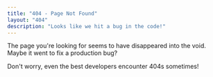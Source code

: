```yaml
---
title: "404 - Page Not Found"
layout: "404"
description: "Looks like we hit a bug in the code!"
---
```


The page you're looking for seems to have disappeared into the void. Maybe it went to fix a production bug?

Don't worry, even the best developers encounter 404s sometimes!